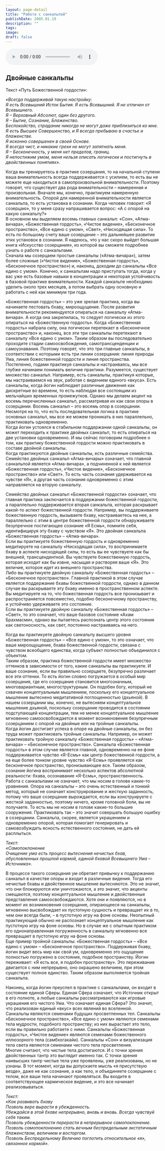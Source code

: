 ```yaml
---
layout: page-detail
title: "Работа с санкальпой"
publishDate: 2005.01.19
description: ""
tags:
image:
draft: false
---
```


<audio title="2005.01.19 - Работа с санкальпой.mp3" src="/upload/iblock/16d/16d017f50eb41508181645eb0291fad3.mp3" controls=""></audio>

## **Двойные санкальпы**

  
 Текст «Путь Божественной гордости»:   
  
_«Всегда поддерживай такую настройку:_   
 _Я есть Всевышний Исток Бытия. Я есть Всевышний. Я не отличен от Всевышнего._   
 _Я – Верховный Абсолют, один без другого._   
 _Я – Бытие, Сознание, Блаженство._   
 _Беспокойство, страдание никогда не могут даже приблизиться ко мне._   
 _Я есть Высшее Совершенство, и Я всегда пребываю в счастье и блаженстве._   
 _Я исконно совершенен в своей Основе._   
 _Я всегда чист, и никакие грехи не могут запятнать меня._   
 _Я – Бесконечность, у меня нет пределов, границ._   
 _Я непостижим умом, меня нельзя описать логически и постигнуть в двойственных понятиях»._   
  
 Когда вы тренируетесь в практике созерцания, то на начальной ступени ваша внимательность всегда поддерживается с усилием, то есть вы не можете еще находиться в самопроизвольной внимательности. Поэтому говорят, что существует два рода внимательности – намеренная и произвольная. Вначале мы, конечно, практикуем намеренную внимательность. Опорой для намеренной внимательности является санкальпа, то есть установка в сознании. Когда человек говорит: «Я созерцаю», то у меня сразу напрашивается вопрос: «А с опорой на какую санкальпу?»   
 В основном мы выделяем восемь главных санкальп: «Сон», «Атма-вичара», «Божественная гордость», «Чистое видение», «Бесконечное пространство», «Все едино с умом», «Свет», «Нисходящая сила». То есть по большому счету ваше созерцание – это дальнейшее развитие этих установок в сознании. Я надеюсь, что у нас скоро выйдет большая книга «Искусство созерцания», из которой вы сможете подробнее узнать о работе с санкальпами.   
 Сначала мы созерцаем простые санкальпы («Атма-вичара»), затем более сложные («Чистое видение», «Божественная гордость», «Бесконечное пространство») и, наконец, доходим до санкальпы «Все едино с умом». Конечно, к санкальпам надо приступать тогда, когда у вас уже есть базовые навыки в концентрации и некоторая устойчивость в базовой практике внимательности. Каждой санкальпе необходимо уделить около трех месяцев, а потом выбрать одну основную и работать с ней как минимум три года.   
  
 «Божественная гордость» – это уже зрелая практика, когда вы начинаете пестовать бхаву, мироощущение. После развития внимательности рекомендуется опираться на санкальпу «Атма-вичара». А когда она закрепилась, то следует логически из этого опираться на «Божественную гордость». Когда «Божественная гордость» набрала силу, она логически перетекает в «Бесконечное пространство» и, наконец, все эти три санкальпы перетекают в санкальпу «Все едино с умом». Таким образом вы последовательно проходите стадии самоосвобождения, самотрансценденции и самоузнавания. Поэтому говорят, что это три главные санкальпы, в соответствии с которыми есть три линии созерцания: линия природы Ума, линия божественной гордости и линия пространства.   
 Постепенно, годами практикуя санкальпы и настраиваясь, мы все глубже начинаем понимать величие практики. Разумеется, существует множество санкальп. Например, есть санкальпы, практикуя которые, мы настраиваемся на звук, работая с видением единого «вкуса». Есть санкальпы, когда йогин наблюдает различные движения как дискретные во времени, то есть наблюдая все состоящим из мельчайших временных промежутков. Однако мы делаем акцент на восемь перечисленных санкальп, рассматривая их как свои опоры в созерцании. Восемь санкальп – это восемь опор в созерцании. Несмотря на то, что есть последовательная логика в практике основных санкальп, мы все же можем проникать в них параллельно, практиковать одновременно.   
 Когда йогин устоялся в стабильном поддержании одной санкальпы, он может переходить к практике двойных санкальп, то есть опираться на две установки одновременно. И мы сейчас поговорим подробнее о том, как практику божественной гордости можно практиковать в составе двойной санкальпы.   
 Когда практикуются двойные санкальпы, есть различные семейства.   
 Семейство двойных санкальп «Атма-вичары» означает, что главной санкальпой является «Атма-вичара», а подчиненной к ней является «Божественная гордость», «Чистое видение», «Бесконечное пространство» или «Свет». То есть часть сознания удерживается на чувстве «Я», а другая часть сознания одновременно с этим направляется на вторую санкальпу.   
  
 Семейство двойных санкальп «Божественной гордости» означает, что главная практика заключается в поддержании божественной гордости, а параллельно поддерживается вторая санкальпа, которая раскрывает какой-то аспект божественной гордости. Например, вы поддерживаете божественную гордость, вызываете бхаву, настраиваетесь на нее, а параллельно с этим в центре божественной гордости обнаруживаете безупречное постигающее сознание «Я Есмь», помните себя, идентифицируя эту бхаву с чувством «Я». Это двойная санкальпа «Божественная гордость» – «Атма-вичара».   
 Если вы практикуете божественную гордость и одновременно медитируете на санкальпу «Нисходящая сила», то воспринимаете бхаву в аспекте нисходящей силы, то есть вы ее чувствуете как бы внешней, трансцендентной. Вы чувствуете божественную гордость, которая исходит как бы извне, насыщая и растворяя ваше «Я». Это величие, которое идет из внешнего пространства.   
 Либо вы практикуете двойную санкальпу «Божественная гордость» – «Бесконечное пространство». Главной практикой в этом случае является поддержание бхавы божественной гордости, однако в данном случае вы раскрываете эту бхаву именно в пространственном аспекте. Вы медитируете на то, что божественная гордость все пронизывает и распространяется повсеместно, подобно бесконечному пространству, и устойчиво удерживаете это состояние.   
 Если вы практикуете двойную санкальпу «Божественная гордость» – «Свет», то это означает, что ваше базовое состояние «Ахам Брахмасми», однако вы пытаетесь распознать центр этого состояния как светоносность, как свет, постоянно настраиваясь на него.   
  
 Когда вы практикуете двойную санкальпу высшего уровня «Божественная гордость» – «Все едино с умом», то это означает, что ваше мироощущение, бхава божественной гордости, связана с чувством всеобщего единства, когда субъект полностью объединился с объектом.   
 Таким образом, практика божественной гордости имеет множество оттенков в зависимости от того, какие санкальпы вы практикуете. И ваше сознание, если вы правильно созерцаете, безупречно различает все эти оттенки. То есть йогин словно погружается в особый мир созерцания, где его созерцание становится многозначным, многовариантным, многоструктурным. Он подобен богу, который не схвачен концептуальным мышлением, поскольку его концептуальное мышление вытеснено медитативной поглощенностью (дхьяной). В нашем созерцании мы, конечно, не вытесняем концептуальное мышление дхьяной, поскольку созерцание проводится в состоянии подступающей концентрации, тем не менее концептуальное мышление мгновенно самоосвобождается в момент возникновения безупречным созерцанием с опорой на двойные или на тройные санкальпы.   
 Когда йогин достигает успеха в опоре на двойные санкальпы, он без труда может практиковать тройные санкальпы. Например, он может практиковать тройную санкальпу «Божественная гордость» – «Атма-вичара» – «Бесконечное пространство». Санкальпа «Божественная гордость» в этом случае является главной, одновременно на ее фоне поддерживается чувство «Я-Есмь» как центр божественной гордости, а на еще более тонком уровне чувство «Я-Есмь» проявляется как бесконечное пространство, пронизывающее все. Таким образом, сознание йогина воспринимает несколько аспектов абсолютной реальности: бхава, осознавание «Я-Есмь», пространственность.   
 Работа с санкальпами не означает, что мы носим в голове какие-то уравнения. Опора на санкальпы – это очень естественный и тонкий метод, который не означает конструирование и жесткую заданность, потому что ваше созерцание вырождается, если вы конструируете с жесткой заданностью, поэтому ничего, кроме головной боли, вы не получаете. То есть мы не носим в голове какие-то большие сооружения. Практиковать так – это значит совершать большую ошибку в созерцании. Санкальпа, скорее, является украшением и одновременно опорой, которая помогает генерировать и самовозбуждать ясность естественного состояния, не дать ей расплыться.   
  
_Текст:_   
 _«Самопоклонение_   
 _Очищение ума есть процесс вытеснения нечистых бхав, обусловленных прошлой кармой, единой бхавой Всевышнего Ума – Источника»._   
  
 В процессе такого созерцания ум обретает привычку к поддержанию санкальп в качестве опоры и входит в различные видения. Тогда его нечистые бхавы и двойственное мышление вытесняются. Это не значит, что они блокируются или уничтожаются, а это значит, что акценты смещаются, поэтому концептуальное мышление и двойственные представления самоосвобождаются. Хотя они и появляются, но в момент их возникновения созерцание, опирающееся на санкальпы, мгновенно высвобождает их пустотную сущность и превращает их в то, чем они всегда были, – в пустотную игру на фоне основы. Неопытный практикующий обычно не распознает концептуальное мышление как пустотную игру на фоне основы. Но в случае же с опытным практиком его однонаправленная погруженность в санкальпу мгновенно все превращает в пустотную игру на фоне основы.   
 Еще пример тройной санкальпы: «Божественная гордость» – «Все едино с умом» – «Бесконечное пространство». Поддерживая бхаву, йогин видит весь мир как свой ум, одновременно это ощущение полностью погружено в состояние, подобное пространству. Йогин переживает: «Я есть все, я подобен пространству». Это переживание двигается с ним непрерывно, оно окрашено величием, при этом существует полное единство. Таким образом выполняется тройная санкальпа.   
  
 Наконец, когда йогин преуспел в практике с санкальпами, он входит в состояние единой Сферы. Единая Сфера означает, что Источник открыт в его полноте, а любые санкальпы рассматриваются как игровые украшения его чистого Ума. Что означает единая Сфера? Это значит, что реализован единый «вкус» всех явлений во вселенной.   
 Санкальпы являются семенами будущих просветленных тел. Санкальпы «Бесконечное пространство», «Все едино с умом» являются семенами тела мудрости, подобного пространству; из них вырастает это тело, если вы правильно работаете с ними. Санкальпы «Божественная гордость», «Чистое видение» являются семенами божественного иллюзорного тела (самбхогакайи). Санкальпы «Сон» и визуализация тела света являются семенами чистого тела просветления.   
 Многие считают, что чистые тела достигаются. И с точки зрения двойственных тантр это выглядит именно так. С точки зрения наивысших тантр чистые тела уже проявлены, уже реализованы, но не узнаны. В тот момент, когда вы допускаете мысль «я присутствую везде», даже не как сознание, а как тело, и объединяете созерцание с телом, все ваши тела начинают проявляться. Вы входите в соответствующее кармическое видение, и это все начинает реализовываться.   
  
 _Текст:_   
 _«Как развивать бхаву_   
 _Позволь вере вырасти в убежденность._   
 _Убеждайся в этой бхаве непрерывно, вновь и вновь. Всегда чувствуй себя таким._   
 _Позволь убежденности перерасти в непрерывное самопоклонение._   
 _Позволь самопоклонению стать вечным беспредельным экстатичным блаженством, величием и восторгом._   
 _Позволь Беспредельному Величию поглотить относительное «я», связанное кармой»._   
  
  
